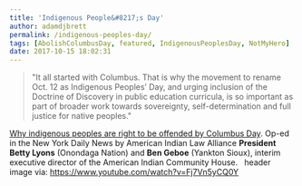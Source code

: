 ```yaml
---
title: 'Indigenous People&#8217;s Day'
author: adamdjbrett
permalink: /indigenous-peoples-day/
tags: [AbolishColumbusDay, featured, IndigenousPeoplesDay, NotMyHero]
date: 2017-10-15 18:02:31
---
```

> "It all started with Columbus. That is why the movement to rename Oct. 12 as Indigenous Peoples’ Day, and urging inclusion of the Doctrine of Discovery in public education curricula, is so important as part of broader work towards sovereignty, self-determination and full justice for native peoples."

[Why indigenous peoples are right to be offended by Columbus Day](http://www.nydailynews.com/opinion/indigenous-peoples-offended-columbus-day-article-1.3555690). Op-ed in the New York Daily News by American Indian Law Alliance **President Betty Lyons** (Onondaga Nation) and **Ben Geboe** (Yankton Sioux), interim executive director of the American Indian Community House.   header image via: https://www.youtube.com/watch?v=Fj7Vn5yCQ0Y
